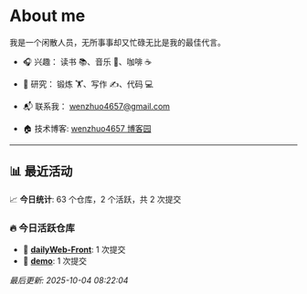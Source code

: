 # About me

我是一个闲散人员，无所事事却又忙碌无比是我的最佳代言。

- 🎧 兴趣： 读书 📚、音乐 🎵、咖啡 ☕  
- 🧪 研究： 锻炼 🏋️、写作 ✍️、代码 💻  

- 📬 联系我： wenzhuo4657@gmail.com  
- 🏠 技术博客:  [wenzhuo4657 博客园](https://www.cnblogs.com/wenzhuo4657)
---

## 📊 最近活动

📈 **今日统计**: 63 个仓库，2 个活跃，共 2 次提交

### 🔥 今日活跃仓库

- 📝 **[dailyWeb-Front](https://github.com/wenzhuo4657/dailyWeb-Front)**: 1 次提交
- 📝 **[demo](https://github.com/wenzhuo4657/demo)**: 1 次提交


*最后更新: 2025-10-04 08:22:04*

